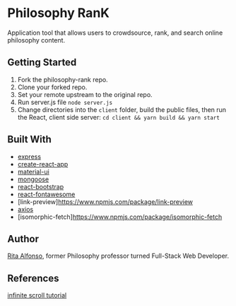 # Philosophy RanK

Application tool that allows users to crowdsource, rank, and search online philosophy content.


## Getting Started

1. Fork the philosophy-rank repo.
2. Clone your forked repo.
3. Set your remote upstream to the original repo.
4. Run server.js file ```node server.js```
5. Change directories into the ```client``` folder, build the public files, then run the React, client side server: ```cd client && yarn build && yarn start```


## Built With

* [express](https://www.npmjs.com/package/express)
* [create-react-app](https://github.com/facebookincubator/create-react-app)
* [material-ui](https://www.npmjs.com/package/material-ui)
* [mongoose](https://www.npmjs.com/package/mongoose)
* [react-bootstrap](https://www.npmjs.com/package/react-bootstrap)
* [react-fontawesome](https://www.npmjs.com/package/react-fontawesome)
* [link-preview]https://www.npmjs.com/package/link-preview
* [axios](https://www.npmjs.com/package/axios)
* [isomorphic-fetch]https://www.npmjs.com/package/isomorphic-fetch

## Author

[Rita Alfonso](https://github.com/alfonsotech), former Philosophy professor turned Full-Stack Web Developer.


## References
[infinite scroll tutorial](https://github.com/react-u/18-infinite-scrolling-using-react/blob/03-implment-infinite-scroll/src/features/contact-list/contact.js)
